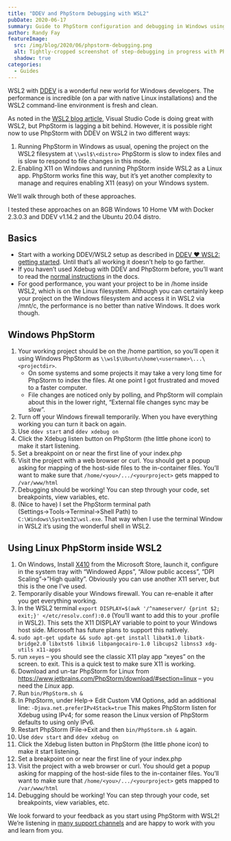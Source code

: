 ```yaml
---
title: "DDEV and PhpStorm Debugging with WSL2"
pubDate: 2020-06-17
summary: Guide to PhpStorm configuration and debugging in Windows using WSL2.
author: Randy Fay
featureImage:
  src: /img/blog/2020/06/phpstorm-debugging.png
  alt: Tightly-cropped screenshot of step-debugging in progress with PhpStorm, with source code in one pane and debug variables in another
  shadow: true
categories:
  - Guides
---
```


WSL2 with [DDEV](https://github.com/ddev/ddev) is a wonderful new world for Windows developers. The performance is incredible (on a par with native Linux installations) and the WSL2 command-line environment is fresh and clean.

As noted in the [WSL2 blog article](https://ddev.com/ddev-local/ddev-wsl2-getting-started/), Visual Studio Code is doing great with WSL2, but PhpStorm is lagging a bit behind. However, it is possible right now to use PhpStorm with DDEV on WSL2 in two different ways:

1. Running PhpStorm in Windows as usual, opening the project on the WSL2 filesystem at `\\wsl$\<distro>` PhpStorm is slow to index files and is slow to respond to file changes in this mode.
2. Enabling X11 on Windows and running PhpStorm inside WSL2 as a Linux app. PhpStorm works fine this way, but it’s yet another complexity to manage and requires enabling X11 (easy) on your Windows system.

We’ll walk through both of these approaches.

I tested these approaches on an 8GB Windows 10 Home VM with Docker 2.3.0.3 and DDEV v1.14.2 and the Ubuntu 20.04 distro.

## Basics

- Start with a working DDEV/WSL2 setup as described in [DDEV ❤️ WSL2: getting started](https://ddev.com/ddev-local/ddev-wsl2-getting-started/). Until that’s all working it doesn’t help to go farther.
- If you haven’t used Xdebug with DDEV and PhpStorm before, you’ll want to read the [normal instructions](https://ddev.readthedocs.io/en/stable/users/step-debugging/#step-debugging-with-ddev-and-xdebug) in the docs.
- For good performance, you want your project to be in /home inside WSL2, which is on the Linux filesystem. Although you can certainly keep your project on the Windows filesystem and access it in WSL2 via /mnt/c, the performance is no better than native Windows. It does work though.

## Windows PhpStorm

1. Your working project should be on the /home partition, so you’ll open it using Windows PhpStorm as `\\wsl$\Ubuntu\home\<username>\...\<projectdir>`.
   - On some systems and some projects it may take a very long time for PhpStorm to index the files. At one point I got frustrated and moved to a faster computer.
   - File changes are noticed only by polling, and PhpStorm will complain about this in the lower right, “External file changes sync may be slow”.
2. Turn off your Windows firewall temporarily. When you have everything working you can turn it back on again.
3. Use `ddev start` and `ddev xdebug on`
4. Click the Xdebug listen button on PhpStorm (the little phone icon) to make it start listening.
5. Set a breakpoint on or near the first line of your index.php
6. Visit the project with a web browser or curl. You should get a popup asking for mapping of the host-side files to the in-container files. You’ll want to make sure that `/home/<you>/.../<yourproject>` gets mapped to `/var/www/html`
7. Debugging should be working! You can step through your code, set breakpoints, view variables, etc.
8. (Nice to have) I set the PhpStorm terminal path (Settings→Tools→Terminal→Shell Path) to `C:\Windows\System32\wsl.exe`. That way when I use the terminal Window in WSL2 it’s using the wonderful shell in WSL2.

## Using Linux PhpStorm inside WSL2

1. On Windows, Install [X410](https://www.microsoft.com/store/productId/9NLP712ZMN9Q) from the Microsoft Store, launch it, configure in the system tray with “Windowed Apps”, “Allow public access”, “DPI Scaling”→”High quality”. Obviously you can use another X11 server, but this is the one I’ve used.
2. Temporarily disable your Windows firewall. You can re-enable it after you get everything working.
3. In the WSL2 terminal `export DISPLAY=$(awk '/^nameserver/ {print $2; exit;}' </etc/resolv.conf):0.0` (You’ll want to add this to your .profile in WSL2). This sets the X11 DISPLAY variable to point to your Windows host side. Microsoft has future plans to support this natively.
4. `sudo apt-get update && sudo apt-get install libatk1.0 libatk-bridge2.0 libxtst6 libxi6 libpangocairo-1.0 libcups2 libnss3 xdg-utils x11-apps`
5. run `xeyes` – you should see the classic X11 play app “xeyes” on the screen. <ctrl-c> to exit. This is a quick test to make sure X11 is working.
6. Download and un-tar PhpStorm for Linux from <https://www.jetbrains.com/PhpStorm/download/#section=linux> – you need the _Linux_ app.
7. Run `bin/PhpStorm.sh &`
8. In PhpStorm, under Help→ Edit Custom VM Options, add an additional line: `-Djava.net.preferIPv4Stack=true` This makes PhpStorm listen for Xdebug using IPv4; for some reason the Linux version of PhpStorm defaults to using only IPv6.
9. Restart PhpStorm (File→Exit and then `bin/PhpStorm.sh &` again.
10. Use `ddev start` and `ddev xdebug on`
11. Click the Xdebug listen button in PhpStorm (the little phone icon) to make it start listening.
12. Set a breakpoint on or near the first line of your index.php
13. Visit the project with a web browser or curl. You should get a popup asking for mapping of the host-side files to the in-container files. You’ll want to make sure that `/home/<you>/.../<yourproject>` gets mapped to `/var/www/html`
14. Debugging should be working! You can step through your code, set breakpoints, view variables, etc.

We look forward to your feedback as you start using PhpStorm with WSL2! We’re listening in [many support channels](https://ddev.readthedocs.io/en/stable/users/support/) and are happy to work with you and learn from you.
